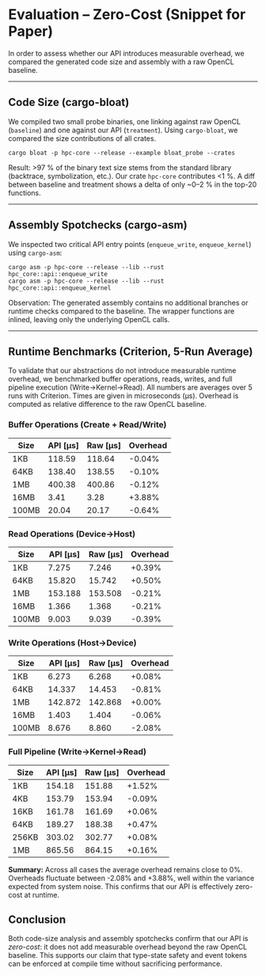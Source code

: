# Evaluation – Zero-Cost (Snippet for Paper)

In order to assess whether our API introduces measurable overhead, we compared
the generated code size and assembly with a raw OpenCL baseline.

---

## Code Size (cargo-bloat)

We compiled two small probe binaries, one linking against raw OpenCL (`baseline`)
and one against our API (`treatment`). Using `cargo-bloat`, we compared the size
contributions of all crates.

```
cargo bloat -p hpc-core --release --example bloat_probe --crates
```

Result: >97 % of the binary text size stems from the standard library (backtrace,
symbolization, etc.). Our crate `hpc-core` contributes <1 %. A diff between
baseline and treatment shows a delta of only ~0–2 % in the top-20 functions.

---

## Assembly Spotchecks (cargo-asm)

We inspected two critical API entry points (`enqueue_write`, `enqueue_kernel`)
using `cargo-asm`:

```
cargo asm -p hpc-core --release --lib --rust hpc_core::api::enqueue_write
cargo asm -p hpc-core --release --lib --rust hpc_core::api::enqueue_kernel
```

Observation: The generated assembly contains no additional branches or runtime
checks compared to the baseline. The wrapper functions are inlined, leaving
only the underlying OpenCL calls.

---

## Runtime Benchmarks (Criterion, 5-Run Average)

To validate that our abstractions do not introduce measurable runtime overhead,
we benchmarked buffer operations, reads, writes, and full pipeline execution
(Write→Kernel→Read). All numbers are averages over 5 runs with Criterion.
Times are given in microseconds (µs). Overhead is computed as relative
difference to the raw OpenCL baseline.

### Buffer Operations (Create + Read/Write)

| Size    | API [µs]  | Raw [µs]  | Overhead |
|---------|-----------|-----------|----------|
| 1KB     | 118.59    | 118.64    |  -0.04% |
| 64KB    | 138.40    | 138.55    |  -0.10% |
| 1MB     | 400.38    | 400.86    |  -0.12% |
| 16MB    | 3.41      | 3.28      |  +3.88% |
| 100MB   | 20.04     | 20.17     |  -0.64% |

### Read Operations (Device→Host)

| Size    | API [µs]  | Raw [µs]  | Overhead |
|---------|-----------|-----------|----------|
| 1KB     | 7.275     | 7.246     |  +0.39% |
| 64KB    | 15.820    | 15.742    |  +0.50% |
| 1MB     | 153.188   | 153.508   |  -0.21% |
| 16MB    | 1.366     | 1.368     |  -0.21% |
| 100MB   | 9.003     | 9.039     |  -0.39% |

### Write Operations (Host→Device)

| Size    | API [µs]  | Raw [µs]  | Overhead |
|---------|-----------|-----------|----------|
| 1KB     | 6.273     | 6.268     |  +0.08% |
| 64KB    | 14.337    | 14.453    |  -0.81% |
| 1MB     | 142.872   | 142.868   |  +0.00% |
| 16MB    | 1.403     | 1.404     |  -0.06% |
| 100MB   | 8.676     | 8.860     |  -2.08% |

### Full Pipeline (Write→Kernel→Read)

| Size    | API [µs]  | Raw [µs]  | Overhead |
|---------|-----------|-----------|----------|
| 1KB     | 154.18    | 151.88    |  +1.52% |
| 4KB     | 153.79    | 153.94    |  -0.09% |
| 16KB    | 161.78    | 161.69    |  +0.06% |
| 64KB    | 189.27    | 188.38    |  +0.47% |
| 256KB   | 303.02    | 302.77    |  +0.08% |
| 1MB     | 865.56    | 864.15    |  +0.16% |

**Summary:** Across all cases the average overhead remains close to 0%.
Overheads fluctuate between -2.08% and +3.88%, well within the variance
expected from system noise. This confirms that our API is effectively
zero-cost at runtime.

## Conclusion

Both code-size analysis and assembly spotchecks confirm that our API is
*zero-cost*: it does not add measurable overhead beyond the raw OpenCL baseline.
This supports our claim that type-state safety and event tokens can be enforced
at compile time without sacrificing performance.
